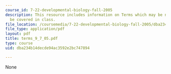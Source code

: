 ```yaml
---
course_id: 7-22-developmental-biology-fall-2005
description: This resource includes information on Terms which may be new. Most will
  be covered in class.
file_location: /coursemedia/7-22-developmental-biology-fall-2005/dba234b14decde94ac3592e2bc747894_terms_9_7_05.pdf
file_type: application/pdf
layout: pdf
title: terms_9_7_05.pdf
type: course
uid: dba234b14decde94ac3592e2bc747894

---
```

None